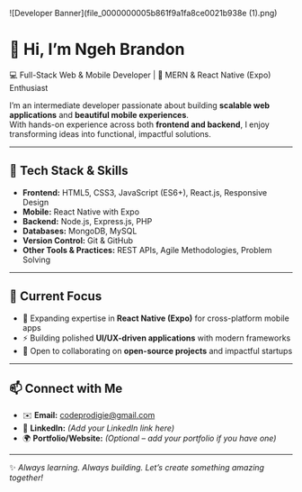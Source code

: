 ![Developer Banner](file_0000000005b861f9a1fa8ce0021b938e (1).png)

# 👋 Hi, I’m **Ngeh Brandon**

💻 Full-Stack Web & Mobile Developer | 🚀 MERN & React Native (Expo) Enthusiast  

I’m an intermediate developer passionate about building **scalable web applications** and **beautiful mobile experiences**.  
With hands-on experience across both **frontend and backend**, I enjoy transforming ideas into functional, impactful solutions.  

---

## 🚀 Tech Stack & Skills

- **Frontend:** HTML5, CSS3, JavaScript (ES6+), React.js, Responsive Design  
- **Mobile:** React Native with Expo  
- **Backend:** Node.js, Express.js, PHP  
- **Databases:** MongoDB, MySQL  
- **Version Control:** Git & GitHub  
- **Other Tools & Practices:** REST APIs, Agile Methodologies, Problem Solving  

---

## 🌱 Current Focus

- 🔭 Expanding expertise in **React Native (Expo)** for cross-platform mobile apps  
- ⚡ Building polished **UI/UX-driven applications** with modern frameworks  
- 👯 Open to collaborating on **open-source projects** and impactful startups  

---

## 📫 Connect with Me

- ✉️ **Email:** [codeprodigie@gmail.com](mailto:codeprodigie@gmail.com)  
- 💼 **LinkedIn:** *(Add your LinkedIn link here)*  
- 🌍 **Portfolio/Website:** *(Optional – add your portfolio if you have one)*  

---

✨ *Always learning. Always building. Let’s create something amazing together!*

